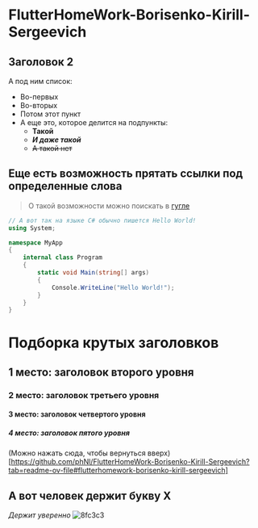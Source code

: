 # FlutterHomeWork-Borisenko-Kirill-Sergeevich

## Заголовок 2
А под ним список:
- Во-первых
- Во-вторых
- Потом этот пункт
- А еще это, которое делится на подпункты:
  - **Такой**
  - ***И даже такой***
  - ~~А такой нет~~

## Еще есть возможность прятать ссылки под определенные слова
> О такой возможности можно поискать в [гугле](https://google.com)

```csharp
// А вот так на языке C# обычно пишется Hello World!
using System;

namespace MyApp
{
    internal class Program
    {
        static void Main(string[] args)
        {
            Console.WriteLine("Hello World!");
        }
    }
}
```

# Подборка крутых заголовков
## 1 место: заголовок второго уровня
### 2 место: заголовок третьего уровня
#### 3 место: заголовок четвертого уровня
##### 4 место: заголовок пятого уровня

(Можно нажать сюда, чтобы вернуться вверх)[https://github.com/phNl/FlutterHomeWork-Borisenko-Kirill-Sergeevich?tab=readme-ov-file#flutterhomework-borisenko-kirill-sergeevich]

## А вот человек держит букву Х
*Держит уверенно*
![8fc3c3](https://github.com/phNl/FlutterHomeWork-Borisenko-Kirill-Sergeevich/assets/86802257/f77e71ec-56ef-4e26-a5ed-5ba03fe4d50e)
